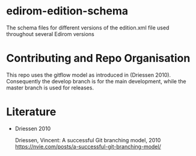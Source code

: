 # edirom-edition-schema
The schema files for different versions of the edition.xml file used throughout several Edirom versions

# Contributing and Repo Organisation

This repo uses the gitflow model as introduced in (Driessen 2010). Consequently the develop branch is for the main development, while the master branch is used for releases.

# Literature 

* Driessen 2010
  
  Driessen, Vincent: A successful Git branching model, 2010 https://nvie.com/posts/a-successful-git-branching-model/
